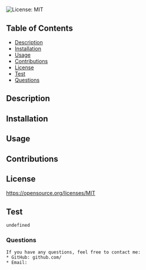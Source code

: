 
   # 

   ![License: MIT](https://img.shields.io/badge/License-MIT-yellow.svg)

   ## Table of Contents
   * [Description](README.md#Description)
   * [Installation](README.md#Installation)
   * [Usage](README.md#Usage)
   * [Contributions](README.md#Contributions)
   * [License](README.md#License)
   * [Test](README.md#Test)
   * [Questions](README.md#Questions)
   
   ## Description
   
   

   ## Installation
   

   ## Usage
   

   ## Contributions
   

   ## License
   https://opensource.org/licenses/MIT

   ## Test
    undefined
    
   ### Questions
    If you have any questions, feel free to contact me:
    * GitHub: github.com/
    * Email: 
    